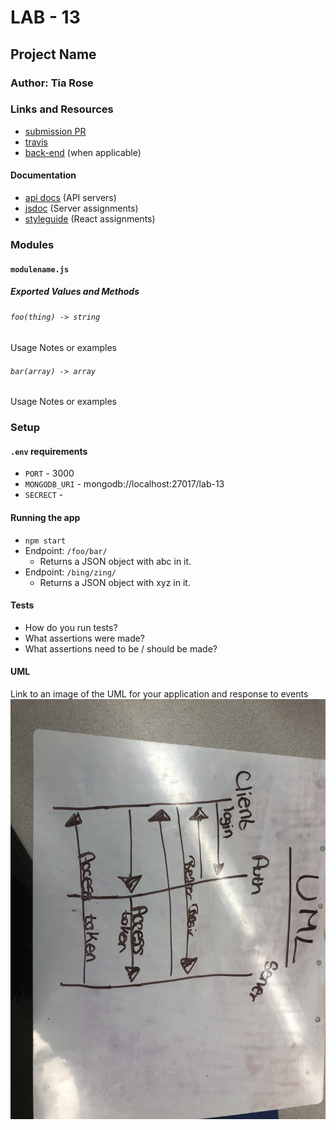 # LAB - 13

## Project Name

### Author: Tia Rose

### Links and Resources
* [submission PR](https://github.com/tia-rose-401-advanced-javascript/lab-13/pull/1)
* [travis](http://xyz.com)
* [back-end](https://serene-savannah-33562.herokuapp.com/) (when applicable)

#### Documentation
* [api docs](http://xyz.com) (API servers)
* [jsdoc](http://xyz.com) (Server assignments)
* [styleguide](http://xyz.com) (React assignments)

### Modules
#### `modulename.js`
##### Exported Values and Methods

###### `foo(thing) -> string`
Usage Notes or examples

###### `bar(array) -> array`
Usage Notes or examples

### Setup
#### `.env` requirements
* `PORT` - 3000
* `MONGODB_URI` - mongodb://localhost:27017/lab-13
* `SECRECT` - 

#### Running the app
* `npm start`
* Endpoint: `/foo/bar/`
  * Returns a JSON object with abc in it.
* Endpoint: `/bing/zing/`
  * Returns a JSON object with xyz in it.
  
#### Tests
* How do you run tests?
* What assertions were made?
* What assertions need to be / should be made?

#### UML
Link to an image of the UML for your application and response to events
![UML-13](./assets/UML-13.jpg)